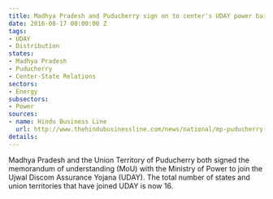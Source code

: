 ```yaml
---
title: Madhya Pradesh and Puducherry sign on to center's UDAY power bailout initiative
date: 2016-08-17 00:00:00 Z
tags:
- UDAY
- Distribution
states:
- Madhya Pradesh
- Puducherry
- Center-State Relations
sectors:
- Energy
subsectors:
- Power
sources:
- name: Hindu Business Line
  url: http://www.thehindubusinessline.com/news/national/mp-puducherry-plug-into-uday-scheme/article8969797.ece
details: 
---
```


Madhya Pradesh and the Union Territory of Puducherry both signed the memorandum of understanding (MoU) with the Ministry of Power to join the Ujwal Discom Assurance Yojana (UDAY). The total number of states and union territories that have joined UDAY is now 16.
